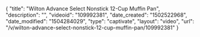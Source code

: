 {
    "title": "Wilton Advance Select Nonstick 12-Cup Muffin Pan",
    "description": "",
    "videoid": "109992381",
    "date_created": "1502522968",
    "date_modified": "1504284029",
    "type": "captivate",
    "layout": "video",
    "url": "\/v\/wilton-advance-select-nonstick-12-cup-muffin-pan\/109992381"
}